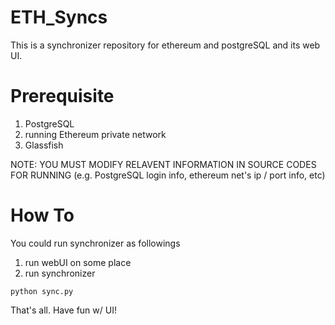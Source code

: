 # ETH_Syncs

This is a synchronizer repository for ethereum and postgreSQL and its web UI.

# Prerequisite
1. PostgreSQL
2. running Ethereum private network
3. Glassfish

NOTE: YOU MUST MODIFY RELAVENT INFORMATION IN SOURCE CODES FOR RUNNING
(e.g. PostgreSQL login info, ethereum net's ip / port info, etc)

# How To
You could run synchronizer as followings

1) run webUI on some place
2) run synchronizer
```
python sync.py
```

That's all. Have fun w/ UI!
